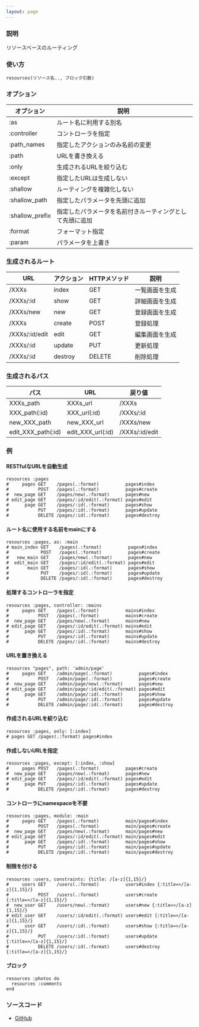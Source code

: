 ```yaml
---
layout: page
---
```


### 説明

リソースベースのルーティング

### 使い方

    resources(リソース名.., ブロック引数)

### オプション

| オプション      | 説明                                                     |
| --------------- | -------------------------------------------------------- |
| :as             | ルート名に利用する別名                                   |
| :controller     | コントローラを指定                                       |
| :path_names     | 指定したアクションのみ名前の変更                         |
| :path           | URLを書き換える                                          |
| :only           | 生成されるURLを絞り込む                                  |
| :except         | 指定したURLは生成しない                                  |
| :shallow        | ルーティングを複雑化しない                               |
| :shallow_path   | 指定したパラメータを先頭に追加                           |
| :shallow_prefix | 指定したパラメータを名前付きルーティングとして先頭に追加 |
| :format         | フォーマット指定                                         |
| :param          | パラメータを上書き                                       |

### 生成されるルート

| URL            | アクション | HTTPメソッド | 説明           |
| -------------- | ---------- | ------------ | -------------- |
| /XXXs          | index      | GET          | 一覧画面を生成 |
| /XXXs/:id      | show       | GET          | 詳細画面を生成 |
| /XXXs/new      | new        | GET          | 登録画面を生成 |
| /XXXs          | create     | POST         | 登録処理       |
| /XXXs/:id/edit | edit       | GET          | 編集画面を生成 |
| /XXXs/:id      | update     | PUT          | 更新処理       |
| /XXXs/:id      | destroy    | DELETE       | 削除処理       |

### 生成されるパス

| パス               | URL               | 戻り値         |
| ------------------ | ----------------- | -------------- |
| XXXs_path          | XXXs_url          | /XXXs          |
| XXX_path(:id)      | XXX_url(:id)      | /XXXs/:id      |
| new_XXX_path       | new_XXX_url       | /XXXs/new      |
| edit_XXX_path(:id) | edit_XXX_url(:id) | /XXXs/:id/edit |

### 例

#### RESTfulなURLを自動生成

    resources :pages
    #     pages GET    /pages(.:format)          pages#index
    #           POST   /pages(.:format)          pages#create
    #  new_page GET    /pages/new(.:format)      pages#new
    # edit_page GET    /pages/:id/edit(.:format) pages#edit
    #      page GET    /pages/:id(.:format)      pages#show
    #           PUT    /pages/:id(.:format)      pages#update
    #           DELETE /pages/:id(.:format)      pages#destroy

#### ルート名に使用する名前をmainにする

    resources :pages, as: :main
    # main_index GET    /pages(.:format)          pages#index
    #            POST   /pages(.:format)          pages#create
    #   new_main GET    /pages/new(.:format)      pages#new
    #  edit_main GET    /pages/:id/edit(.:format) pages#edit
    #       main GET    /pages/:id(.:format)      pages#show
    #            PUT    /pages/:id(.:format)      pages#update
    #            DELETE /pages/:id(.:format)      pages#destroy

#### 処理するコントローラを指定

    resources :pages, controller: :mains
    #     pages GET    /pages(.:format)          mains#index
    #           POST   /pages(.:format)          mains#create
    #  new_page GET    /pages/new(.:format)      mains#new
    # edit_page GET    /pages/:id/edit(.:format) mains#edit
    #      page GET    /pages/:id(.:format)      mains#show
    #           PUT    /pages/:id(.:format)      mains#update
    #           DELETE /pages/:id(.:format)      mains#destroy

#### URLを置き換える

    resources "pages", path: 'admin/page'
    #     pages GET    /admin/page(.:format)          pages#index
    #           POST   /admin/page(.:format)          pages#create
    #  new_page GET    /admin/page/new(.:format)      pages#new
    # edit_page GET    /admin/page/:id/edit(.:format) pages#edit
    #      page GET    /admin/page/:id(.:format)      pages#show
    #           PUT    /admin/page/:id(.:format)      pages#update
    #           DELETE /admin/page/:id(.:format)      pages#destroy

#### 作成されるURLを絞り込む

    resources :pages, only: [:index]
    # pages GET /pages(.:format) pages#index

#### 作成しないURLを指定

    resources :pages, except: [:index, :show]
    #     pages POST   /pages(.:format)          pages#create
    #  new_page GET    /pages/new(.:format)      pages#new
    # edit_page GET    /pages/:id/edit(.:format) pages#edit
    #      page PUT    /pages/:id(.:format)      pages#update
    #           DELETE /pages/:id(.:format)      pages#destroy

#### コントローラにnamespaceを不要

    resources :pages, module: :main
    #     pages GET    /pages(.:format)          main/pages#index
    #           POST   /pages(.:format)          main/pages#create
    #  new_page GET    /pages/new(.:format)      main/pages#new
    # edit_page GET    /pages/:id/edit(.:format) main/pages#edit
    #      page GET    /pages/:id(.:format)      main/pages#show
    #           PUT    /pages/:id(.:format)      main/pages#update
    #           DELETE /pages/:id(.:format)      main/pages#destroy

#### 制限を付ける

    resources :users, constraints: {title: /[a-z]{1,15}/}
    #     users GET    /users(.:format)          users#index {:title=>/[a-z]{1,15}/}
    #           POST   /users(.:format)          users#create {:title=>/[a-z]{1,15}/}
    #  new_user GET    /users/new(.:format)      users#new {:title=>/[a-z]{1,15}/}
    # edit_user GET    /users/:id/edit(.:format) users#edit {:title=>/[a-z]{1,15}/}
    #      user GET    /users/:id(.:format)      users#show {:title=>/[a-z]{1,15}/}
    #           PUT    /users/:id(.:format)      users#update {:title=>/[a-z]{1,15}/}
    #           DELETE /users/:id(.:format)      users#destroy {:title=>/[a-z]{1,15}/}

#### ブロック

    resources :photos do
      resources :comments
    end

### ソースコード

- [GitHub](https://github.com/rails/rails/blob/f5d2f3fc759ec9a942609ca5b8446e83fdf869b4/actionpack/lib/action_dispatch/routing/mapper.rb#L1348)
